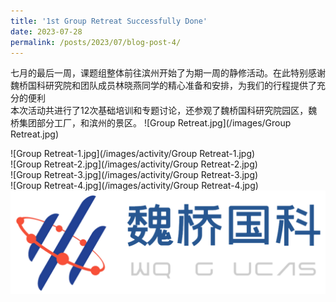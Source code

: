 ```yaml
---
title: '1st Group Retreat Successfully Done'
date: 2023-07-28
permalink: /posts/2023/07/blog-post-4/
---
```


七月的最后一周，课题组整体前往滨州开始了为期一周的静修活动。在此特别感谢魏桥国科研究院和团队成员林晓燕同学的精心准备和安排，为我们的行程提供了充分的便利<br>
本次活动共进行了12次基础培训和专题讨论，还参观了魏桥国科研究院园区，魏桥集团部分工厂，和滨州的景区。
![Group Retreat.jpg](/images/Group Retreat.jpg)<br>

![Group Retreat-1.jpg](/images/activity/Group Retreat-1.jpg)<br>
![Group Retreat-2.jpg](/images/activity/Group Retreat-2.jpg)<br>
![Group Retreat-3.jpg](/images/activity/Group Retreat-3.jpg)<br>
![Group Retreat-4.jpg](/images/activity/Group Retreat-4.jpg)<br>
![魏桥国科.png](/images/activity/魏桥国科.png)